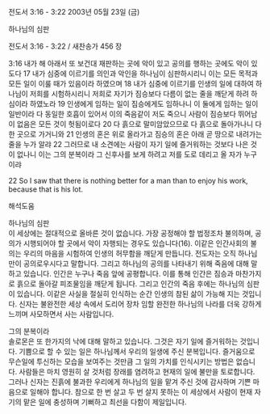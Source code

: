 전도서 3:16 - 3:22 
2003년 05월 23일 (금)

하나님의 심판



전도서 3:16 - 3:22 / 새찬송가 456 장


3:16 내가 해 아래서 또 보건대 재판하는 곳에 악이 있고 공의를 행하는 곳에도 악이 있도다
17 내가 심중에 이르기를 의인과 악인을 하나님이 심판하시리니 이는 모든 목적과 모든 일이 이룰 때가 있음이라 하였으며
18 내가 심중에 이르기를 인생의 일에 대하여 하나님이 저희를 시험하시리니 저희로 자기가 짐승보다 다름이 없는 줄을 깨닫게 하려 하심이라 하였노라
19 인생에게 임하는 일이 짐승에게도 임하나니 이 둘에게 임하는 일이 일반이라 다 동일한 호흡이 있어서 이의 죽음같이 저도 죽으니 사람이 짐승보다 뛰어남이 없음은 모든 것이 헛됨이로다
20 다 흙으로 말미암았으므로 다 흙으로 돌아가나니 다 한 곳으로 가거니와
21 인생의 혼은 위로 올라가고 짐승의 혼은 아래 곧 땅으로 내려가는 줄을 누가 알랴
22 그러므로 내 소견에는 사람이 자기 일에 즐거워하는 것보다 나은 것이 없나니 이는 그의 분복이라 그 신후사를 보게 하려고 저를 도로 데리고 올 자가 누구이랴

22 So I saw that there is nothing better for a man than to enjoy his work, because that is his lot.

해석도움





하나님의 심판  
이 세상에는 절대적으로 올바른 것이 없습니다. 가장 공정해야 할 법정조차 불의하며, 공의가 시행되어야 할 곳에서 악이 자행되는 경우도 있습니다(16). 이같은 인간사회의 불의는 우리의 마음을 시험하여 인생의 허무함을 깨닫게 만듭니다. 전도자는 오직 하나님만이 공의로우시다고 말합니다. 그리고 하나님의 공의를 나타내기 위해 죽음에 대해 말하고 있습니다. 인간은 누구나 죽음 앞에 공평합니다. 이를 통해 인간은 짐승과 마찬가지로 흙으로 돌아갈 피조물임을 깨닫게 됩니다. 그리고 인간의 죽음 후에는 하나님의 심판이 있습니다. 이같은 사실을 절실히 인식하는 순간 인생의 참된 삶이 가능해 지는 것입니다. 신자는 불완전한 세상 속에서 도리어 장차 임할 완전한 하나님의 나라를 더욱 강하게 느끼며 사모하면서 사는 사람입니다. 

그의 분복이라  
솔로몬은 또 한가지의 낙에 대해 말하고 있습니다. 그것은 자기 일에 즐거워하는 것입니다. 기쁨으로 할 수 있는 일은 하나님께서 우리의 일생에 주신 분복입니다. 즐거움으로 무슨일에 투신하는 모습을 보여주는 것만큼 그 일의 가치를 인식시키는 방법은 없습니다. 사람들은 마치 영원히 살 것처럼 장래를 염려하고 현재의 일에 불만을 토로합니다. 그러나 신자는 진흙에 불과한 우리에게 하나님의 일을 맡겨 주신 것에 감사하며 기쁜 마음으로 일해야 합니다. 참으로 한 번 살고 두 번 살지 못하는 이 세상에서 사람이 현재 자기의 맡은 일에 충성하며 기뻐하고 최선을 다함이 제일입니다.